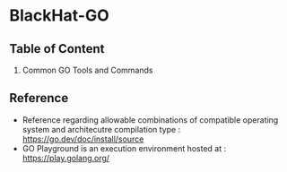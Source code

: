 # BlackHat-GO
## Table of Content
1. Common GO Tools and Commands

## Reference

- Reference regarding allowable combinations of compatible operating system and architecutre compilation type : https://go.dev/doc/install/source
- GO Playground is an execution environment hosted at : https://play.golang.org/
